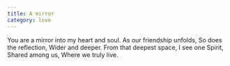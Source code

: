 ```yaml
---
title: A mirror
category: love
---
```


You are a mirror into my heart and soul.
As our friendship unfolds,
So does the reflection,
Wider and deeper.
From that deepest space,
I see one Spirit,
Shared among us,
Where we truly live.
